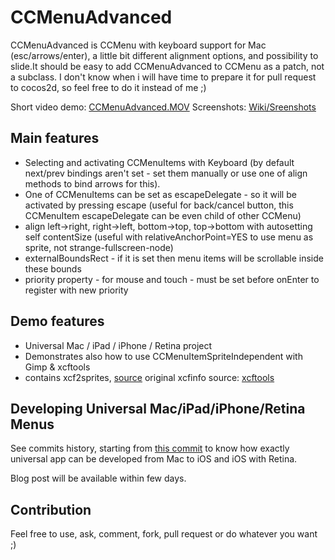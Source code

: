 CCMenuAdvanced 
==================

CCMenuAdvanced is CCMenu with keyboard support for Mac (esc/arrows/enter), a little bit different alignment options,
and possibility to slide.It should be easy to add CCMenuAdvanced to CCMenu as a patch, not a subclass.
I don't know when i will have time to prepare it for pull request to cocos2d, so feel free to do it instead of me ;)

Short video demo: [CCMenuAdvanced.MOV](http://dl.getdropbox.com/u/1765875/CCMenuAdvanced.MOV "CCMenuAdvanced video demo")
Screenshots: [Wiki/Sreenshots](https://github.com/psineur/CCMenuAdvanced/wiki/Screenshots "Screenshots" )


Main features
-------------
* Selecting and activating CCMenuItems with Keyboard 
(by default next/prev bindings aren't set - set them manually or use one of align methods to bind arrows for this).
* One of CCMenuItems can be set as escapeDelegate - so it will be activated by pressing escape (useful for back/cancel button, this CCMenuItem escapeDelegate can be even child of other CCMenu)
* align left->right, right->left, bottom->top, top->bottom with autosetting self contentSize (useful with relativeAnchorPoint=YES to use menu as sprite, not strange-fullscreen-node)
* externalBoundsRect - if it is set then menu items will be scrollable inside these bounds
* priority property - for mouse and touch - must be set before onEnter to register with new priority

Demo features
-------------
* Universal Mac / iPad / iPhone / Retina project
* Demonstrates also how to use CCMenuItemSpriteIndependent with Gimp & xcftools
* contains xcf2sprites, [source](https://gist.github.com/886100 "xcf2sprites source")  original xcfinfo source: [xcftools](http://henning.makholm.net/software "Henning Makholm.net xcftools")

Developing Universal Mac/iPad/iPhone/Retina Menus
--------------------------------------------------
See commits history, starting from [this commit](https://github.com/psineur/CCMenuAdvanced/commit/6440ee09a59c40706c35780eda04812d4034b3e3 "commit") to know how exactly universal app can be developed from Mac to iOS and iOS with Retina.

Blog post will be available within few days.


Contribution
--------------
Feel free to use, ask, comment, fork, pull request or do whatever you want ;)

 